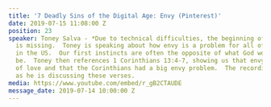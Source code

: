 ```yaml
---
title: '7 Deadly Sins of the Digital Age: Envy (Pinterest)'
date: 2019-07-15 11:08:00 Z
position: 23
speaker: Toney Salva - *Due to technical difficulties, the beginning of the sermon
  is missing.  Toney is speaking about how envy is a problem for all of us, especially
  in the US.  Our first instincts are often the opposite of what God would have them
  be.  Toney then references 1 Corinthians 13:4-7, showing us that envy is the opposite
  of love and that the Corinthians had a big envy problem.  The recording picks up
  as he is discussing these verses.
media: https://www.youtube.com/embed/r_gB2CTAUDE
message_date: 2019-07-14 10:00:00 Z
---
```


